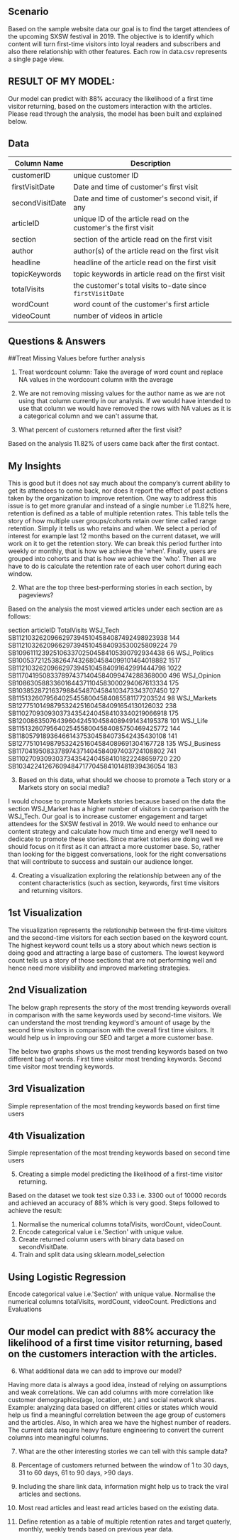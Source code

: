 ## Scenario

Based on the sample website data our goal is to find the target attendees of the upcoming SXSW festival in 2019. The objective is to identify which content will turn first-time visitors into loyal readers and subscribers and also there relationship with other features.
Each row in data.csv represents a single page view.

## RESULT OF MY MODEL:

Our model can predict with 88% accuracy the likelihood of a first time visitor returning, based on the customers interaction with the articles. Please read through the analysis, the model has been built and explained below.

## Data

| Column Name     | Description       |
| --------------- | ----------------- |
| customerID | unique customer ID
| firstVisitDate | Date and time of customer's first visit
| secondVisitDate | Date and time of customer's second visit, if any
| articleID | unique ID of the article read on the customer's the first visit
| section | section of the article read on the first visit
| author | author(s) of the article read on the first visit
| headline | headline of the article read on the first visit
| topicKeywords | topic keywords in article read on the first visit
| totalVisits | the customer's total visits to-date since `firstVisitDate`
| wordCount | word count of the customer's first article
| videoCount | number of videos in article


## Questions & Answers

##Treat Missing Values before further analysis
1. Treat wordcount column: Take the average of word count and replace NA values in the wordcount column with the average
2. We are not removing missing values for the author name as we are not using that column currently in our analysis. If we would have intended to use that column we would have removed the rows with NA values as it is a categorical column and we can't assume that.

1. What percent of customers returned after the first visit?

Based on the analysis 11.82% of users came back after the first contact.

## My Insights

This is good but it does not say much about the company’s current ability to get its attendees to come back, nor does it report the effect of past actions taken by the organization to improve retention.
One way to address this issue is to get more granular and instead of a single number i.e 11.82% here, retention is defined as a table of multiple retention rates. This table tells the story of how multiple user groups/cohorts retain over time called range retention. Simply it tells us who retains and when.
We select a period of interest for example last 12 months based on the current dataset, we will work on it to get the retention story.
We can break this period further into weekly or monthly, that is how we achieve the 'when'.
Finally, users are grouped into cohorts and that is how we achieve the 'who'.
Then all we have to do is calculate the retention rate of each user cohort during each window.

2. What are the top three best-performing stories in each section, by pageviews?

Based on the analysis the most viewed articles under each section are as follows:


section	        articleID	                                TotalVisits
WSJ_Tech		SB11210326209662973945104584087492498923938	144
				SB11210326209662973945104584093530025809224	79
				SB10961112392510633702504584105390792934438	66
WSJ_Politics	SB10053721253826474326804584099101464018882	1517
				SB11210326209662973945104584091642991444798	1022
				SB11704195083378974371404584099474288368000	496
WSJ_Opinion		SB10863058833601644371104583000294067613334	175
				SB10385287216379884548704584103473343707450	127
				SB11513260795640254558004584085581177203524	98
WSJ_Markets		SB12775101498795324251604584091654130126032	238
				SB11027093093037343542404584103340219066918	175
				SB12008635076439604245104584089491434195378	101
WSJ_Life		SB11513260795640254558004584085750469425772	144
				SB11805791893646614375304584073542435430108	141
				SB12775101498795324251604584089691304167728	135
WSJ_Business	SB11704195083378974371404584097403724108802	741
				SB11027093093037343542404584101822248659720	220
				SB10342241267609484717704584101481939436054	183

3. Based on this data, what should we choose to promote a Tech story or a Markets story on social media?

I would choose to promote Markets stories because based on the data the section WSJ_Market has a higher number of visitors in comparison with the WSJ_Tech. Our goal is to increase customer engagement and target attendees for the SXSW festival in 2019. We would need to enhance our content strategy and calculate how much time and energy we’ll need to dedicate to promote these stories.
Since market stories are doing well we should focus on it first as it can attract a more customer base. So, rather than looking for the biggest conversations, look for the right conversations that will contribute to success and sustain our audience longer.


4. Creating a visualization exploring the relationship between any of the content characteristics (such as section, keywords, first time visitors and returning visitors.

## 1st Visualization

The visualization represents the relationship between the first-time visitors and the second-time visitors for each section based on the keyword count.
The highest keyword count tells us a story about which news section is doing good and attracting a large base of customers. The lowest keyword count tells us a story of those sections that are not performing well and hence need more visibility and improved marketing strategies.

## 2nd Visualization

The below graph represents the story of the most trending keywords overall in comparison with the same keywords used by second-time visitors.
We can understand the most trending keyword's amount of usage by the second time visitors in comparison with the overall first time visitors. It would help us in improving our SEO and target a more customer base.


The below two graphs shows us the most trending keywords based on two different bag of words.
First time visitor most trending keywords.
Second time visitor most trending keywords.

## 3rd Visualization

Simple representation of the most trending keywords based on first time users

## 4th Visualization

Simple representation of the most trending keywords based on second time users


5. Creating a simple model predicting the likelihood of a first-time visitor returning.

Based on the dataset we took test size 0.33 i.e. 3300 out of 10000 records and achieved an accuracy of 88% which is very good.
 Steps followed to achieve the result:        
1. Normalise the numerical columns totalVisits, wordCount, videoCount.
2. Encode categorical value i.e.'Section' with unique value.
3. Create returned column users with binary data based on secondVisitDate.
4. Train and split data using sklearn.model_selection

## Using Logistic Regression

Encode categorical value i.e.'Section' with unique value.
Normalise the numerical columns totalVisits, wordCount, videoCount.
Predictions and Evaluations

## Our model can predict with 88% accuracy the likelihood of a first time visitor returning, based on the customers interaction with the articles.


6. What additional data we can add to improve our model?

Having more data is always a good idea, instead of relying on assumptions and weak correlations.
We can add columns with more correlation like customer demographics(age, location, etc.) and social network shares.
Example: analyzing data based on different cities or states which would help us find a meaningful correlation between the age group of customers and the articles. Also, In which area we have the highest number of readers.
The current data require heavy feature engineering to convert the current columns into meaningful columns.

7. What are the other interesting stories we can tell with this sample data?


1. Percentage of customers returned between the window of 1 to 30 days, 31 to 60 days, 61 to 90 days, >90 days.
2. Including the share link data, information might help us to track the viral articles and sections.
3. Most read articles and least read articles based on the existing data.
4. Define retention as a table of multiple retention rates and target quaterly, monthly, weekly trends based on previous year data.















